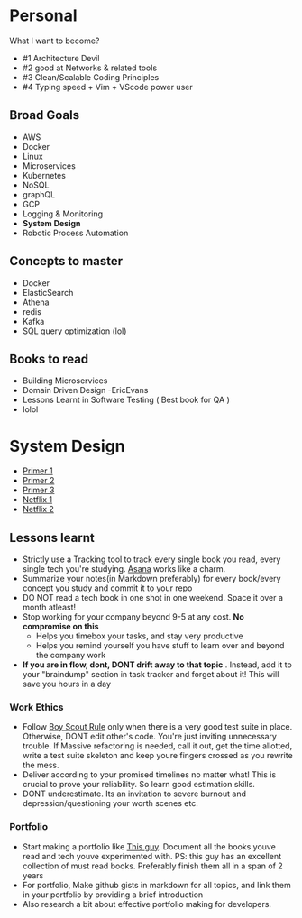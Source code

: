 
# Personal
What I want to become?
- #1 Architecture Devil 
- #2 good at Networks & related tools
- #3 Clean/Scalable Coding Principles 
- #4 Typing speed + Vim + VScode power user


## Broad Goals 
- AWS
- Docker
- Linux
- Microservices
- Kubernetes
- NoSQL
- graphQL
- GCP
- Logging & Monitoring
- __System Design__
- Robotic Process Automation

## Concepts to master
- Docker
- ElasticSearch
- Athena
- redis
- Kafka
- SQL query optimization (lol)

## Books to read 
- Building Microservices
- Domain Driven Design -EricEvans
- Lessons Learnt in Software Testing ( Best book for QA )
- lolol



# System Design
- [Primer 1](https://github.com/donnemartin/system-design-primer)
- [Primer 2](https://github.com/checkcheckzz/system-design-interview)
- [Primer 3](https://github.com/shashank88/system_design)
- [Netflix 1](https://medium.com/refraction-tech-everything/how-netflix-works-the-hugely-simplified-complex-stuff-that-happens-every-time-you-hit-play-3a40c9be254b)
- [Netflix 2](https://medium.com/@narengowda/netflix-system-design-dbec30fede8d)

## Lessons learnt 
- Strictly use a Tracking tool to track every single book you read, every single tech you're studying. [Asana](https://asana.com/) works like a charm.
- Summarize your notes(in Markdown preferably) for every book/every concept you study and commit it to your repo
- DO NOT read a tech book in one shot in one weekend. Space it over a month atleast!
- Stop working for your company beyond 9-5 at any cost. **No compromise on this**
    - Helps you timebox your tasks, and stay very productive
    - Helps you remind yourself you have stuff to learn over and beyond the company work
- **If you are in flow, dont, DONT drift away to that topic** . Instead, add it to your "braindump" section in task tracker and forget about it! This will save you hours in a day

### Work Ethics
- Follow [Boy Scout Rule](https://learning.oreilly.com/library/view/97-things-every/9780596809515/ch08.html) only when there is a very good test suite in place. Otherwise, DONT edit other's code. You're just inviting unnecessary trouble. If Massive refactoring is needed, call it out, get the time allotted, write a test suite skeleton and keep youre fingers crossed as you rewrite the mess.
- Deliver according to your promised timelines no matter what! This is crucial to prove your reliability. So learn good estimation skills. 
- DONT underestimate. Its an invitation to severe burnout and depression/questioning your worth scenes etc.
### Portfolio 
- Start making a portfolio like [This guy](https://nvbn.github.io/about/). Document all the books youve read and tech youve experimented with. PS: this guy has an excellent collection of must read books. Preferably finish them all in a span of 2 years
- For portfolio, Make github gists in markdown for all topics, and link them in your portfolio by providing a brief introduction
- Also research a bit about effective portfolio making for developers.


